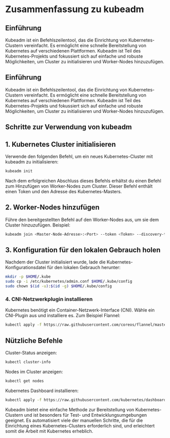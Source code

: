 # Zusammenfassung zu kubeadm
## Einführung
Kubeadm ist ein Befehlszeilentool, das die Einrichtung von Kubernetes-Clustern vereinfacht. Es ermöglicht eine schnelle Bereitstellung von Kubernetes auf verschiedenen Plattformen. Kubeadm ist Teil des Kubernetes-Projekts und fokussiert sich auf einfache und robuste Möglichkeiten, um Cluster zu initialisieren und Worker-Nodes hinzuzufügen.

## Einführung
Kubeadm ist ein Befehlszeilentool, das die Einrichtung von Kubernetes-Clustern vereinfacht. Es ermöglicht eine schnelle Bereitstellung von Kubernetes auf verschiedenen Plattformen. Kubeadm ist Teil des Kubernetes-Projekts und fokussiert sich auf einfache und robuste Möglichkeiten, um Cluster zu initialisieren und Worker-Nodes hinzuzufügen.

## Schritte zur Verwendung von kubeadm
## 1. Kubernetes Cluster initialisieren
Verwende den folgenden Befehl, um ein neues Kubernetes-Cluster mit kubeadm zu initialisieren:
```bash
kubeadm init
```
Nach dem erfolgreichen Abschluss dieses Befehls erhältst du einen Befehl zum Hinzufügen von Worker-Nodes zum Cluster. Dieser Befehl enthält einen Token und den Adresse des Kubernetes-Masters.

## 2. Worker-Nodes hinzufügen
Führe den bereitgestellten Befehl auf den Worker-Nodes aus, um sie dem Cluster hinzuzufügen. Beispiel:
```bash
kubeadm join <Master-Node-Adresse>:<Port> --token <Token> --discovery-token-ca-cert-hash <Hash-Wert>
```

## 3. Konfiguration für den lokalen Gebrauch holen
Nachdem der Cluster initialisiert wurde, lade die Kubernetes-Konfigurationsdatei für den lokalen Gebrauch herunter:
```bash
mkdir -p $HOME/.kube
sudo cp -i /etc/kubernetes/admin.conf $HOME/.kube/config
sudo chown $(id -u):$(id -g) $HOME/.kube/config
```

### 4. CNI-Netzwerkplugin installieren
Kubernetes benötigt ein Container-Netzwerk-Interface (CNI). Wähle ein CNI-Plugin aus und installiere es. Zum Beispiel Flannel:
```bash
kubectl apply -f https://raw.githubusercontent.com/coreos/flannel/master/Documentation/kube-flannel.yml
```

## Nützliche Befehle
Cluster-Status anzeigen:
```bash
kubectl cluster-info
```
Nodes im Cluster anzeigen:
```bash
kubectl get nodes
```
Kubernetes Dashboard installieren:
```bash
kubectl apply -f https://raw.githubusercontent.com/kubernetes/dashboard/v2.3.1/aio/deploy/recommended.yaml
```

Kubeadm bietet eine einfache Methode zur Bereitstellung von Kubernetes-Clustern und ist besonders für Test- und Entwicklungsumgebungen geeignet. Es automatisiert viele der manuellen Schritte, die für die Einrichtung eines Kubernetes-Clusters erforderlich sind, und erleichtert somit die Arbeit mit Kubernetes erheblich.